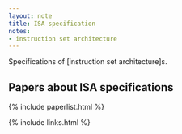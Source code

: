 ```yaml
---
layout: note
title: ISA specification
notes:
- instruction set architecture
---
```


Specifications of [instruction set architecture]s.


## Papers about ISA specifications

{% include paperlist.html %}

{% include links.html %}
